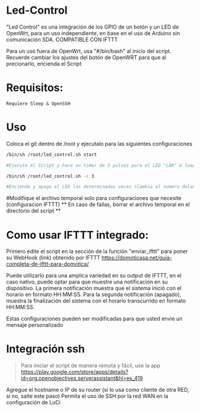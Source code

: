 # Led-Control
"Led Control" es una integración de los GPIO de un botón y un LED de OpenWrt, para un uso independiente, en base en el uso de Arduino sin comunicación SDA. COMPATIBLE CON IFTTT


Para un uso fuera de OpenWrt, usa "#/bin/bash" al inicio del script.
Recuerde cambiar los ajustes del botón de OpenWRT para que al precionarlo, encienda el Script

# Requisitos:
`Requiere
Sleep & OpenSSH `


# Uso

Coloca el git dentro de /root y ejecutalo para las siguientes configuraciones

```bash
/bin/sh /root/led_control.sh start 

#Ejecuta el Script y hace un timer de 3 pulsos para el LED "LAN" & luego de haber hecho el de 3 pulsos, cambia automaticamente para 2 pulsos (intervalo entre 3 y 2 pulsos automaticos [Usando un archivo TEMP])

/bin/sh /root/led_control.sh -c 3 

#Enciende y apaga el LED las determinadas veces (Cambia el numero delante de "-c" para cambiar las veces que se repita el encenido del LED)
```

#Modifique el archivo temporal solo para configuraciones que necesite (configuracion IFTTT)
** En caso de fallas, borrar el archivo temporal en el directorio del script **


# Como usar IFTTT integrado:

Primero edite el script en la sección de la función "enviar_ifttt" para poner su WebHook (link) obtenido por IFTTT
https://domoticasa.net/guia-completa-de-ifttt-para-domotica/

Puede utilizarlo para una amplica variedad en su output de IFTTT, en el caso nativo, puede optar para que muestre una notificación en su dispositivo.
La primera notificación muestra que el sistema inició con el horario en formato HH:MM:SS. Para la segunda notificación (apagado), muestra la finalización del sistema con el horario transcurrido en formato HH:MM:SS.

Estas configuraciones pueden ser modificadas para que usted envie un mensaje personalizado

# Integración ssh
> Para iniciar el script de manera remota y fácil, use la app https://play.google.com/store/apps/details?id=org.openobjectives.serverassistant&hl=es_419

Agregue el hostname o IP de su router (si lo usa como cliente de otra RED, si no, salte este paso)
Permita el uso de SSH por la red WAN en la configuración de LuCi

